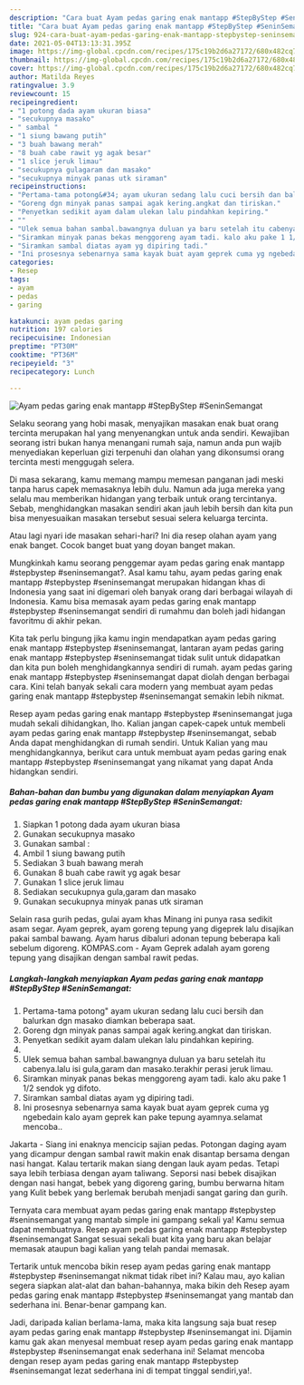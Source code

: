 ```yaml
---
description: "Cara buat Ayam pedas garing enak mantapp #StepByStep #SeninSemangat yang enak dan Mudah Dibuat"
title: "Cara buat Ayam pedas garing enak mantapp #StepByStep #SeninSemangat yang enak dan Mudah Dibuat"
slug: 924-cara-buat-ayam-pedas-garing-enak-mantapp-stepbystep-seninsemangat-yang-enak-dan-mudah-dibuat
date: 2021-05-04T13:13:31.395Z
image: https://img-global.cpcdn.com/recipes/175c19b2d6a27172/680x482cq70/ayam-pedas-garing-enak-mantapp-stepbystep-seninsemangat-foto-resep-utama.jpg
thumbnail: https://img-global.cpcdn.com/recipes/175c19b2d6a27172/680x482cq70/ayam-pedas-garing-enak-mantapp-stepbystep-seninsemangat-foto-resep-utama.jpg
cover: https://img-global.cpcdn.com/recipes/175c19b2d6a27172/680x482cq70/ayam-pedas-garing-enak-mantapp-stepbystep-seninsemangat-foto-resep-utama.jpg
author: Matilda Reyes
ratingvalue: 3.9
reviewcount: 15
recipeingredient:
- "1 potong dada ayam ukuran biasa"
- "secukupnya masako"
- " sambal "
- "1 siung bawang putih"
- "3 buah bawang merah"
- "8 buah cabe rawit yg agak besar"
- "1 slice jeruk limau"
- "secukupnya gulagaram dan masako"
- "secukupnya minyak panas utk siraman"
recipeinstructions:
- "Pertama-tama potong&#34; ayam ukuran sedang lalu cuci bersih dan balurkan dgn masako diamkan beberapa saat."
- "Goreng dgn minyak panas sampai agak kering.angkat dan tiriskan."
- "Penyetkan sedikit ayam dalam ulekan lalu pindahkan kepiring."
- ""
- "Ulek semua bahan sambal.bawangnya duluan ya baru setelah itu cabenya.lalu isi gula,garam dan masako.terakhir perasi jeruk limau."
- "Siramkan minyak panas bekas menggoreng ayam tadi. kalo aku pake 1 1/2 sendok yg difoto."
- "Siramkan sambal diatas ayam yg dipiring tadi."
- "Ini prosesnya sebenarnya sama kayak buat ayam geprek cuma yg ngebedain kalo ayam geprek kan pake tepung ayamnya.selamat mencoba.."
categories:
- Resep
tags:
- ayam
- pedas
- garing

katakunci: ayam pedas garing 
nutrition: 197 calories
recipecuisine: Indonesian
preptime: "PT30M"
cooktime: "PT36M"
recipeyield: "3"
recipecategory: Lunch

---
```



![Ayam pedas garing enak mantapp #StepByStep #SeninSemangat](https://img-global.cpcdn.com/recipes/175c19b2d6a27172/680x482cq70/ayam-pedas-garing-enak-mantapp-stepbystep-seninsemangat-foto-resep-utama.jpg)

Selaku seorang yang hobi masak, menyajikan masakan enak buat orang tercinta merupakan hal yang menyenangkan untuk anda sendiri. Kewajiban seorang istri bukan hanya menangani rumah saja, namun anda pun wajib menyediakan keperluan gizi terpenuhi dan olahan yang dikonsumsi orang tercinta mesti menggugah selera.

Di masa  sekarang, kamu memang mampu memesan panganan jadi meski tanpa harus capek memasaknya lebih dulu. Namun ada juga mereka yang selalu mau memberikan hidangan yang terbaik untuk orang tercintanya. Sebab, menghidangkan masakan sendiri akan jauh lebih bersih dan kita pun bisa menyesuaikan masakan tersebut sesuai selera keluarga tercinta. 

Atau lagi nyari ide masakan sehari-hari? Ini dia resep olahan ayam yang enak banget. Cocok banget buat yang doyan banget makan.

Mungkinkah kamu seorang penggemar ayam pedas garing enak mantapp #stepbystep #seninsemangat?. Asal kamu tahu, ayam pedas garing enak mantapp #stepbystep #seninsemangat merupakan hidangan khas di Indonesia yang saat ini digemari oleh banyak orang dari berbagai wilayah di Indonesia. Kamu bisa memasak ayam pedas garing enak mantapp #stepbystep #seninsemangat sendiri di rumahmu dan boleh jadi hidangan favoritmu di akhir pekan.

Kita tak perlu bingung jika kamu ingin mendapatkan ayam pedas garing enak mantapp #stepbystep #seninsemangat, lantaran ayam pedas garing enak mantapp #stepbystep #seninsemangat tidak sulit untuk didapatkan dan kita pun boleh menghidangkannya sendiri di rumah. ayam pedas garing enak mantapp #stepbystep #seninsemangat dapat diolah dengan berbagai cara. Kini telah banyak sekali cara modern yang membuat ayam pedas garing enak mantapp #stepbystep #seninsemangat semakin lebih nikmat.

Resep ayam pedas garing enak mantapp #stepbystep #seninsemangat juga mudah sekali dihidangkan, lho. Kalian jangan capek-capek untuk membeli ayam pedas garing enak mantapp #stepbystep #seninsemangat, sebab Anda dapat menghidangkan di rumah sendiri. Untuk Kalian yang mau menghidangkannya, berikut cara untuk membuat ayam pedas garing enak mantapp #stepbystep #seninsemangat yang nikamat yang dapat Anda hidangkan sendiri.

<!--inarticleads1-->

##### Bahan-bahan dan bumbu yang digunakan dalam menyiapkan Ayam pedas garing enak mantapp #StepByStep #SeninSemangat:

1. Siapkan 1 potong dada ayam ukuran biasa
1. Gunakan secukupnya masako
1. Gunakan  sambal :
1. Ambil 1 siung bawang putih
1. Sediakan 3 buah bawang merah
1. Gunakan 8 buah cabe rawit yg agak besar
1. Gunakan 1 slice jeruk limau
1. Sediakan secukupnya gula,garam dan masako
1. Gunakan secukupnya minyak panas utk siraman


Selain rasa gurih pedas, gulai ayam khas Minang ini punya rasa sedikit asam segar. Ayam geprek, ayam goreng tepung yang digeprek lalu disajikan pakai sambal bawang. Ayam harus dibaluri adonan tepung beberapa kali sebelum digoreng. KOMPAS.com - Ayam Geprek adalah ayam goreng tepung yang disajikan dengan sambal rawit pedas. 

<!--inarticleads2-->

##### Langkah-langkah menyiapkan Ayam pedas garing enak mantapp #StepByStep #SeninSemangat:

1. Pertama-tama potong&#34; ayam ukuran sedang lalu cuci bersih dan balurkan dgn masako diamkan beberapa saat.
1. Goreng dgn minyak panas sampai agak kering.angkat dan tiriskan.
1. Penyetkan sedikit ayam dalam ulekan lalu pindahkan kepiring.
1. 
1. Ulek semua bahan sambal.bawangnya duluan ya baru setelah itu cabenya.lalu isi gula,garam dan masako.terakhir perasi jeruk limau.
1. Siramkan minyak panas bekas menggoreng ayam tadi. kalo aku pake 1 1/2 sendok yg difoto.
1. Siramkan sambal diatas ayam yg dipiring tadi.
1. Ini prosesnya sebenarnya sama kayak buat ayam geprek cuma yg ngebedain kalo ayam geprek kan pake tepung ayamnya.selamat mencoba..


Jakarta - Siang ini enaknya mencicip sajian pedas. Potongan daging ayam yang dicampur dengan sambal rawit makin enak disantap bersama dengan nasi hangat. Kalau tertarik makan siang dengan lauk ayam pedas. Tetapi saya lebih terbiasa dengan ayam taliwang. Seporsi nasi bebek disajikan dengan nasi hangat, bebek yang digoreng garing, bumbu berwarna hitam yang Kulit bebek yang berlemak berubah menjadi sangat garing dan gurih. 

Ternyata cara membuat ayam pedas garing enak mantapp #stepbystep #seninsemangat yang mantab simple ini gampang sekali ya! Kamu semua dapat membuatnya. Resep ayam pedas garing enak mantapp #stepbystep #seninsemangat Sangat sesuai sekali buat kita yang baru akan belajar memasak ataupun bagi kalian yang telah pandai memasak.

Tertarik untuk mencoba bikin resep ayam pedas garing enak mantapp #stepbystep #seninsemangat nikmat tidak ribet ini? Kalau mau, ayo kalian segera siapkan alat-alat dan bahan-bahannya, maka bikin deh Resep ayam pedas garing enak mantapp #stepbystep #seninsemangat yang mantab dan sederhana ini. Benar-benar gampang kan. 

Jadi, daripada kalian berlama-lama, maka kita langsung saja buat resep ayam pedas garing enak mantapp #stepbystep #seninsemangat ini. Dijamin kamu gak akan menyesal membuat resep ayam pedas garing enak mantapp #stepbystep #seninsemangat enak sederhana ini! Selamat mencoba dengan resep ayam pedas garing enak mantapp #stepbystep #seninsemangat lezat sederhana ini di tempat tinggal sendiri,ya!.

